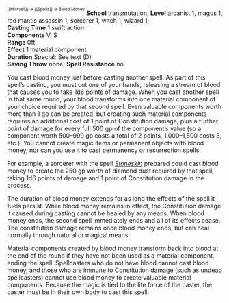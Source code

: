 <sup><sup>[[Mistveil]] → [[Spells]] → Blood Money</sup></sup> 
**School** transmutation; **Level** arcanist 1, magus 1, red mantis assassin 1, sorcerer 1, witch 1, wizard 1;  
**Casting Time** 1 swift action  
**Components** V, S  
**Range** 0ft  
**Effect** 1 material component  
**Duration** Special: See text (D)  
**Saving Throw** none; **Spell Resistance** no  

You cast blood money just before casting another spell. As part of this spell’s casting, you must cut one of your hands, releasing a stream of blood that causes you to take 1d6 points of damage. When you cast another spell in that same round, your blood transforms into one material component of your choice required by that second spell. Even valuable components worth more than 1 gp can be created, but creating such material components requires an additional cost of 1 point of Constitution damage, plus a further point of damage for every full 500 gp of the component’s value (so a component worth 500–999 gp costs a total of 2 points, 1,000–1,500 costs 3, etc.). You cannot create magic items or permanent objects with blood money, nor can you use it to cast permanency or resurrection spells.

For example, a sorcerer with the spell *[Stoneskin](https://www.d20pfsrd.com/magic/all-spells/s/stoneskin/)* prepared could cast blood money to create the 250 gp worth of diamond dust required by that spell, taking 1d6 points of damage and 1 point of Constitution damage in the process.

The duration of blood money extends for as long the effects of the spell it fuels persist. While blood money remains in effect, the Constitution damage it caused during casting cannot be healed by any means. When blood money ends, the second spell immediately ends and all of its effects cease. The constitution damage remains once blood money ends, but can heal normally through natural or magical means.

Material components created by blood money transform back into blood at the end of the round if they have not been used as a material component, ending the spell. Spellcasters who do not have blood cannot cast blood money, and those who are immune to Constitution damage (such as undead spellcasters) cannot use blood money to create valuable material components. Because the magic is tied to the life force of the caster, the caster must be in their own body to cast this spell.
